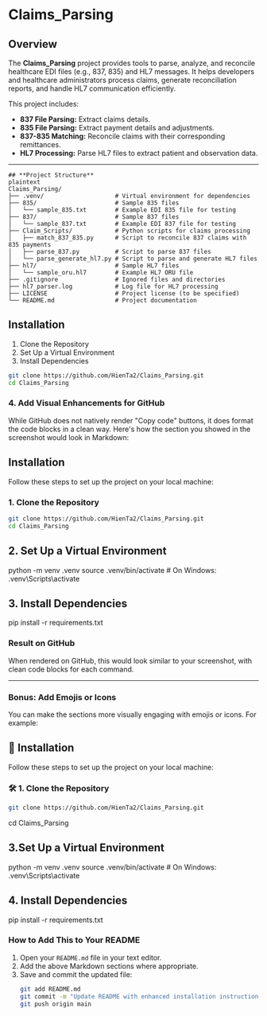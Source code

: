 # **Claims_Parsing**

## **Overview**
The **Claims_Parsing** project provides tools to parse, analyze, and reconcile healthcare EDI files (e.g., 837, 835) and HL7 messages. It helps developers and healthcare administrators process claims, generate reconciliation reports, and handle HL7 communication efficiently.

This project includes:
- **837 File Parsing:** Extract claims details.
- **835 File Parsing:** Extract payment details and adjustments.
- **837-835 Matching:** Reconcile claims with their corresponding remittances.
- **HL7 Processing:** Parse HL7 files to extract patient and observation data.

---
```
## **Project Structure**
plaintext
Claims_Parsing/
├── .venv/                    # Virtual environment for dependencies
├── 835/                      # Sample 835 files
│   └── sample_835.txt        # Example EDI 835 file for testing
├── 837/                      # Sample 837 files
│   └── sample_837.txt        # Example EDI 837 file for testing
├── Claim_Scripts/            # Python scripts for claims processing
│   ├── match_837_835.py      # Script to reconcile 837 claims with 835 payments
│   ├── parse_837.py          # Script to parse 837 files
│   └── parse_generate_hl7.py # Script to parse and generate HL7 files
├── hl7/                      # Sample HL7 files
│   └── sample_oru.hl7        # Example HL7 ORU file
├── .gitignore                # Ignored files and directories
├── hl7_parser.log            # Log file for HL7 processing
├── LICENSE                   # Project license (to be specified)
└── README.md                 # Project documentation
```

## Installation

1. Clone the Repository
2. Set Up a Virtual Environment
3. Install Dependencies

```bash
git clone https://github.com/HienTa2/Claims_Parsing.git
cd Claims_Parsing
```



### **4. Add Visual Enhancements for GitHub**
While GitHub does not natively render "Copy code" buttons, it does format the code blocks in a clean way. Here's how the section you showed in the screenshot would look in Markdown:


## Installation

Follow these steps to set up the project on your local machine:

### 1. Clone the Repository
```bash
git clone https://github.com/HienTa2/Claims_Parsing.git
cd Claims_Parsing
```

## 2. Set Up a Virtual Environment

python -m venv .venv
source .venv/bin/activate  # On Windows: .venv\Scripts\activate

## 3. Install Dependencies

pip install -r requirements.txt


### **Result on GitHub**
When rendered on GitHub, this would look similar to your screenshot, with clean code blocks for each command.

---

### **Bonus: Add Emojis or Icons**
You can make the sections more visually engaging with emojis or icons. For example:


## 🚀 Installation

Follow these steps to set up the project on your local machine:

### 🛠️ 1. Clone the Repository
```bash
git clone https://github.com/HienTa2/Claims_Parsing.git
```
cd Claims_Parsing

## 3.Set Up a Virtual Environment

python -m venv .venv
source .venv/bin/activate  # On Windows: .venv\Scripts\activate

## 4. Install Dependencies

pip install -r requirements.txt


### **How to Add This to Your README**
1. Open your `README.md` file in your text editor.
2. Add the above Markdown sections where appropriate.
3. Save and commit the updated file:
   ```bash
   git add README.md
   git commit -m "Update README with enhanced installation instructions"
   git push origin main
   ```
